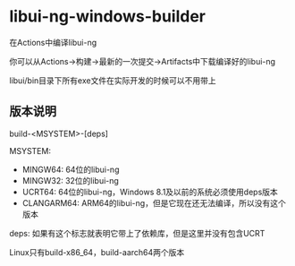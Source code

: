 # libui-ng-windows-builder
在Actions中编译libui-ng

你可以从Actions->构建->最新的一次提交->Artifacts中下载编译好的libui-ng

libui/bin目录下所有exe文件在实际开发的时候可以不用带上

## 版本说明
build-\<MSYSTEM\>-[deps]

MSYSTEM: 
- MINGW64: 64位的libui-ng
- MINGW32: 32位的libui-ng
- UCRT64: 64位的libui-ng，Windows 8.1及以前的系统必须使用deps版本
- CLANGARM64: ARM64的libui-ng，但是它现在还无法编译，所以没有这个版本

deps: 如果有这个标志就表明它带上了依赖库，但是这里并没有包含UCRT

Linux只有build-x86_64，build-aarch64两个版本